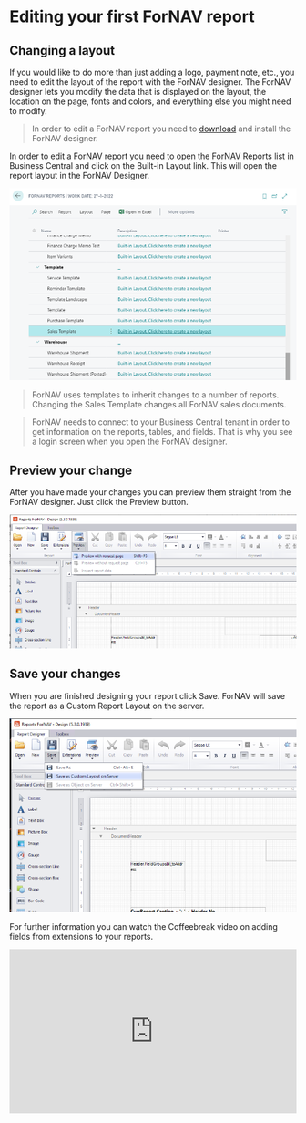 # Editing your first ForNAV report

## Changing a layout
If you would like to do more than just adding a logo, payment note, etc., you need to edit the layout of the report with the ForNAV designer. The ForNAV designer lets you modify the data that is displayed on the layout, the location on the page, fonts and colors, and everything else you might need to modify.

>  In order to edit a ForNAV report you need to [download](https://www.fornav.com/download/) and install the ForNAV designer.

In order to edit a ForNAV report you need to open the ForNAV Reports list in Business Central and click on the Built-in Layout link. This will open the report layout in the ForNAV Designer.

![CreateNewLayout](../_media/CreateNewLayout.png)

> ForNAV uses templates to inherit changes to a number of reports. Changing the Sales Template changes all ForNAV sales documents.

> ForNAV needs to connect to your Business Central tenant in order to get information on the reports, tables, and fields. That is why you see a login screen when you open the ForNAV designer.

## Preview your change
After you have made your changes you can preview them straight from the ForNAV designer. Just click the Preview button.

![PreviewReport](../_media/PreviewReport.png)

## Save your changes

When you are finished designing your report click Save. ForNAV will save the report as a Custom Report Layout on the server.

![SaveFromDesigner](../_media/SaveFromDesigner.png)


For further information you can watch the Coffeebreak video on adding fields from extensions to your reports.

<div style="position: relative; padding-bottom: 57.05229793977813%; height: 0;">
    <iframe
        src="https://www.youtube.com/embed/CmZhj17JDWk?list=PLtpjnuA-F0c_XQ-y7kGZKAWCXeop7F7Wa?start=66&end=1004"
        frameborder="0"
        webkitallowfullscreen
        mozallowfullscreen
        allowfullscreen
        style="position: absolute; top: 0; left: 0; width: 100%; height: 100%;">
    </iframe>
</div>